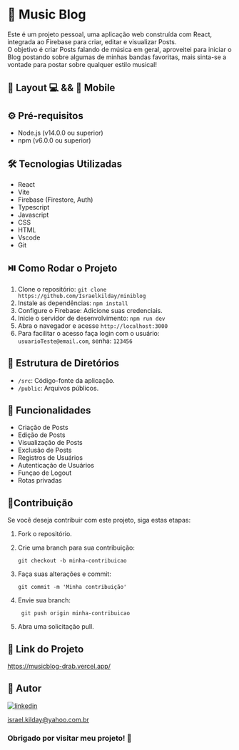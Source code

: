  # 🎵 Music Blog 

 Este é um projeto pessoal, uma aplicação web construída com React, integrada ao Firebase para criar, editar e visualizar Posts.  
 O objetivo é criar Posts falando de música em geral, aproveitei para iniciar o Blog postando sobre algumas de minhas bandas favoritas, mais sinta-se a vontade para postar sobre 
 qualquer estilo musical!

 ## 🎨 Layout 💻 && 📱 Mobile  
                    
 ## ⚙️ Pré-requisitos

 - Node.js (v14.0.0 ou superior)
 - npm (v6.0.0 ou superior)

 ## 🛠️ Tecnologias Utilizadas
 
 - React
 - Vite
 - Firebase (Firestore, Auth)
 - Typescript
 - Javascript
 - CSS
 - HTML
 - Vscode
 - Git
   
 ## ⏯️ Como Rodar o Projeto

 1. Clone o repositório: `git clone https://github.com/Israelkilday/miniblog`
 2. Instale as dependências: `npm install`
 3. Configure o Firebase: Adicione suas credenciais.
 4. Inicie o servidor de desenvolvimento: `npm run dev`
 5. Abra o navegador e acesse `http://localhost:3000`
 6. Para facilitar o acesso faça login com o usuário: `usuarioTeste@email.com`, senha: `123456`

 ## 📁 Estrutura de Diretórios

 - `/src`: Código-fonte da aplicação.
 - `/public`: Arquivos públicos.
 
 ## 🚀 Funcionalidades

 - Criação de Posts
 - Edição de Posts
 - Visualização de Posts
 - Exclusão de Posts
 - Registros de Usuários
 - Autenticação de Usuários
 - Funçao de Logout
 - Rotas privadas

 ## 🤝Contribuição

Se você deseja contribuir com este projeto, siga estas etapas:

1. Fork o repositório.

2. Crie uma branch para sua contribuição:

    ```shell
    git checkout -b minha-contribuicao

3. Faça suas alterações e commit:

    ```shell
    git commit -m 'Minha contribuição'

4. Envie sua branch:

   ```shell
    git push origin minha-contribuicao

5. Abra uma solicitação pull.

## 🔗 Link do Projeto

https://musicblog-drab.vercel.app/

## 🧠 Autor

[![linkedin](https://img.shields.io/badge/LinkedIn-0077B5?style=for-the-badge&logo=linkedin&logoColor=white)](https://www.linkedin.com/in/israel-kilday-machado-de-souza-801482230)

israel.kilday@yahoo.com.br

 ### Obrigado por visitar meu projeto! 👋 
